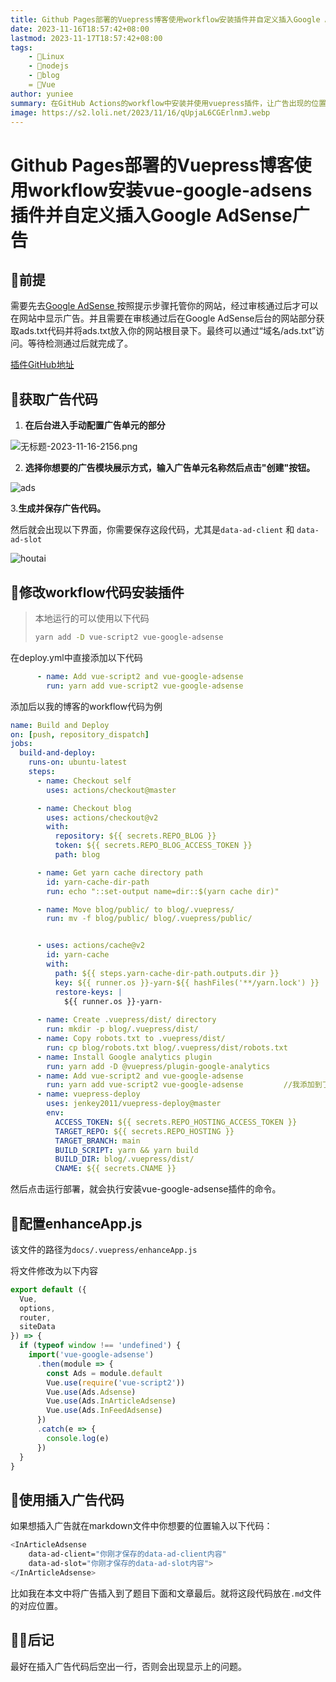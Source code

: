 ```yaml
---
title: Github Pages部署的Vuepress博客使用workflow安装插件并自定义插入Google AdSense广告
date: 2023-11-16T18:57:42+08:00
lastmod: 2023-11-17T18:57:42+08:00
tags: 
    - 🐘Linux
    - 🍓nodejs
    - 📕blog
    = 👾Vue
author: yuniee
summary: 在GitHub Actions的workflow中安装并使用vuepress插件，让广告出现的位置尽在掌握之中。
image: https://s2.loli.net/2023/11/16/qUpjaL6CGErlnmJ.webp
---
```


# Github Pages部署的Vuepress博客使用workflow安装vue-google-adsens插件并自定义插入Google AdSense广告
<InArticleAdsense
    data-ad-client="ca-pub-5818850638223663"
    data-ad-slot="1327307385">
</InArticleAdsense>

## 🐖前提

需要先去[Google AdSense ](https://www.google.com/adsense)按照提示步骤托管你的网站，经过审核通过后才可以在网站中显示广告。并且需要在审核通过后在Google AdSense后台的网站部分获取ads.txt代码并将ads.txt放入你的网站根目录下。最终可以通过“域名/ads.txt”访问。等待检测通过后就完成了。



[插件GitHub地址](https://github.com/YunYouJun/vuepress-plugin-google-adsense)

## 🫏获取广告代码

1. **在后台进入手动配置广告单元的部分**

![无标题-2023-11-16-2156.png](https://s2.loli.net/2023/11/16/GKJNfSgVm63nX8Z.png)



2. **选择你想要的广告模块展示方式，输入广告单元名称然后点击"创建"按钮。**

![ads](https://s2.loli.net/2023/11/16/2PUT41IXG6JlMNg.png)

3.**生成并保存广告代码。**

然后就会出现以下界面，你需要保存这段代码，尤其是`data-ad-client` 和 `data-ad-slot`

![houtai](https://s2.loli.net/2023/11/16/Hl6xW9RFNOgdzjG.png)

## 👻**修改workflow代码安装插件**

> 本地运行的可以使用以下代码
>
> ```bash
> yarn add -D vue-script2 vue-google-adsense
> ```

在deploy.yml中直接添加以下代码

```yaml
      - name: Add vue-script2 and vue-google-adsense
        run: yarn add vue-script2 vue-google-adsense
```

添加后以我的博客的workflow代码为例

```yaml
name: Build and Deploy
on: [push, repository_dispatch]
jobs:
  build-and-deploy:
    runs-on: ubuntu-latest
    steps:
      - name: Checkout self
        uses: actions/checkout@master

      - name: Checkout blog
        uses: actions/checkout@v2
        with:
          repository: ${{ secrets.REPO_BLOG }}
          token: ${{ secrets.REPO_BLOG_ACCESS_TOKEN }}
          path: blog

      - name: Get yarn cache directory path
        id: yarn-cache-dir-path
        run: echo "::set-output name=dir::$(yarn cache dir)"

      - name: Move blog/public/ to blog/.vuepress/
        run: mv -f blog/public/ blog/.vuepress/public/


      - uses: actions/cache@v2
        id: yarn-cache
        with:
          path: ${{ steps.yarn-cache-dir-path.outputs.dir }}
          key: ${{ runner.os }}-yarn-${{ hashFiles('**/yarn.lock') }}
          restore-keys: |
            ${{ runner.os }}-yarn-
     
      - name: Create .vuepress/dist/ directory
        run: mkdir -p blog/.vuepress/dist/
      - name: Copy robots.txt to .vuepress/dist/
        run: cp blog/robots.txt blog/.vuepress/dist/robots.txt
      - name: Install Google analytics plugin
        run: yarn add -D @vuepress/plugin-google-analytics
      - name: Add vue-script2 and vue-google-adsense
        run: yarn add vue-script2 vue-google-adsense         //我添加到了这里
      - name: vuepress-deploy
        uses: jenkey2011/vuepress-deploy@master
        env:
          ACCESS_TOKEN: ${{ secrets.REPO_HOSTING_ACCESS_TOKEN }}
          TARGET_REPO: ${{ secrets.REPO_HOSTING }}
          TARGET_BRANCH: main
          BUILD_SCRIPT: yarn && yarn build
          BUILD_DIR: blog/.vuepress/dist/
          CNAME: ${{ secrets.CNAME }}
```

然后点击运行部署，就会执行安装vue-google-adsense插件的命令。

## 🦥配置enhanceApp.js

该文件的路径为`docs/.vuepress/enhanceApp.js`

将文件修改为以下内容

```js
export default ({
  Vue,
  options,
  router,
  siteData
}) => {
  if (typeof window !== 'undefined') {
    import('vue-google-adsense')
      .then(module => {
        const Ads = module.default
        Vue.use(require('vue-script2'))
        Vue.use(Ads.Adsense)
        Vue.use(Ads.InArticleAdsense)
        Vue.use(Ads.InFeedAdsense)
      })
      .catch(e => {
        console.log(e)
      })
  }
}

```

## 🐊使用插入广告代码

如果想插入广告就在markdown文件中你想要的位置输入以下代码：

```bash
<InArticleAdsense
    data-ad-client="你刚才保存的data-ad-client内容"
    data-ad-slot="你刚才保存的data-ad-slot内容">
</InArticleAdsense>
```

比如我在本文中将广告插入到了题目下面和文章最后。就将这段代码放在`.md`文件的对应位置。

## 🐻‍❄️后记

最好在插入广告代码后空出一行，否则会出现显示上的问题。
<InArticleAdsense
    data-ad-client="ca-pub-5818850638223663"
    data-ad-slot="1327307385">
</InArticleAdsense>


<InArticleAdsense    data-ad-client="ca-pub-5818850638223663"    data-ad-slot="1327307385"> </InArticleAdsense>
